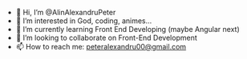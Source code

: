 - 👋 Hi, I’m @AlinAlexandruPeter
- 👀 I’m interested in God, coding, animes...
- 🌱 I’m currently learning Front End Developing (maybe Angular next)
- 💞️ I’m looking to collaborate on Front-End Development
- 📫 How to reach me: peteralexandru00@gmail.com

<!---
AlinAlexandruPeter/AlinAlexandruPeter is a ✨ special ✨ repository because its `README.md` (this file) appears on your GitHub profile.
You can click the Preview link to take a look at your changes.
--->

